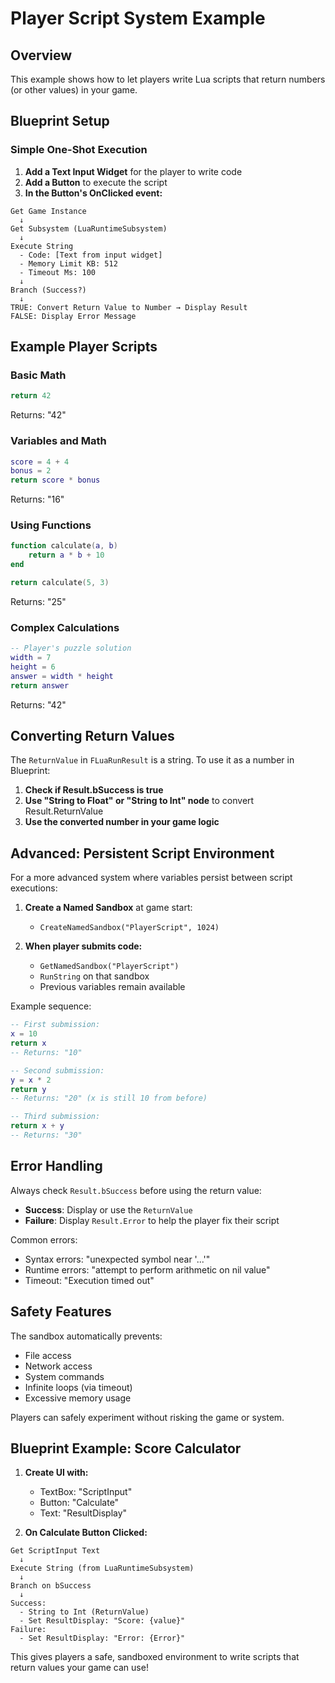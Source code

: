 # Player Script System Example

## Overview
This example shows how to let players write Lua scripts that return numbers (or other values) in your game.

## Blueprint Setup

### Simple One-Shot Execution

1. **Add a Text Input Widget** for the player to write code
2. **Add a Button** to execute the script
3. **In the Button's OnClicked event:**

```
Get Game Instance
  ↓
Get Subsystem (LuaRuntimeSubsystem)
  ↓
Execute String
  - Code: [Text from input widget]
  - Memory Limit KB: 512
  - Timeout Ms: 100
  ↓
Branch (Success?)
  ↓
TRUE: Convert Return Value to Number → Display Result
FALSE: Display Error Message
```

## Example Player Scripts

### Basic Math
```lua
return 42
```
Returns: "42"

### Variables and Math
```lua
score = 4 + 4
bonus = 2
return score * bonus
```
Returns: "16"

### Using Functions
```lua
function calculate(a, b)
    return a * b + 10
end

return calculate(5, 3)
```
Returns: "25"

### Complex Calculations
```lua
-- Player's puzzle solution
width = 7
height = 6
answer = width * height
return answer
```
Returns: "42"

## Converting Return Values

The `ReturnValue` in `FLuaRunResult` is a string. To use it as a number in Blueprint:

1. **Check if Result.bSuccess is true**
2. **Use "String to Float" or "String to Int" node** to convert Result.ReturnValue
3. **Use the converted number in your game logic**

## Advanced: Persistent Script Environment

For a more advanced system where variables persist between script executions:

1. **Create a Named Sandbox** at game start:
   - `CreateNamedSandbox("PlayerScript", 1024)`

2. **When player submits code:**
   - `GetNamedSandbox("PlayerScript")`
   - `RunString` on that sandbox
   - Previous variables remain available

Example sequence:
```lua
-- First submission:
x = 10
return x
-- Returns: "10"

-- Second submission:
y = x * 2
return y
-- Returns: "20" (x is still 10 from before)

-- Third submission:
return x + y
-- Returns: "30"
```

## Error Handling

Always check `Result.bSuccess` before using the return value:

- **Success**: Display or use the `ReturnValue`
- **Failure**: Display `Result.Error` to help the player fix their script

Common errors:
- Syntax errors: "unexpected symbol near '...'"
- Runtime errors: "attempt to perform arithmetic on nil value"
- Timeout: "Execution timed out"

## Safety Features

The sandbox automatically prevents:
- File access
- Network access
- System commands
- Infinite loops (via timeout)
- Excessive memory usage

Players can safely experiment without risking the game or system.

## Blueprint Example: Score Calculator

1. **Create UI with:**
   - TextBox: "ScriptInput"
   - Button: "Calculate"
   - Text: "ResultDisplay"

2. **On Calculate Button Clicked:**
```
Get ScriptInput Text
  ↓
Execute String (from LuaRuntimeSubsystem)
  ↓
Branch on bSuccess
  ↓
Success:
  - String to Int (ReturnValue)
  - Set ResultDisplay: "Score: {value}"
Failure:
  - Set ResultDisplay: "Error: {Error}"
```

This gives players a safe, sandboxed environment to write scripts that return values your game can use!